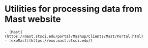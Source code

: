 # Utilities for processing data from Mast website
    - [Mast](https://mast.stsci.edu/portal/Mashup/Clients/Mast/Portal.html)
    - [exoMast](https://exo.mast.stsci.edu/)


